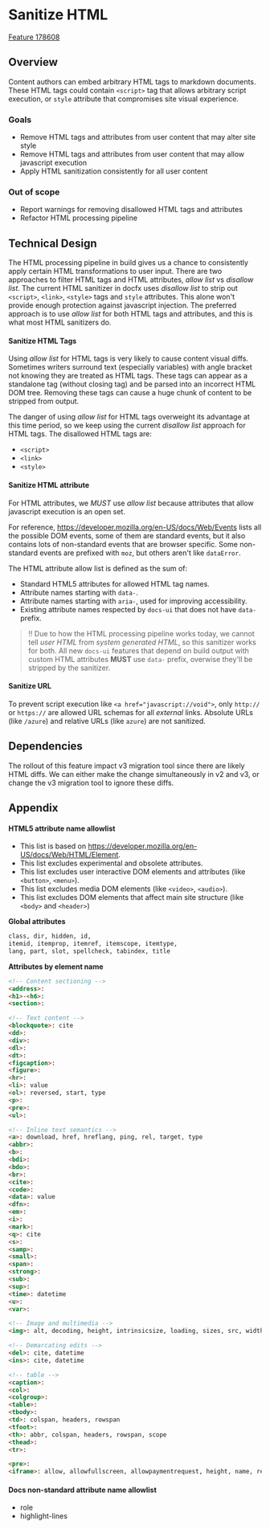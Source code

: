 # Sanitize HTML

[Feature 178608](https://dev.azure.com/ceapex/Engineering/_workitems/edit/178608/)

## Overview

Content authors can embed arbitrary HTML tags to markdown documents. These HTML tags could contain `<script>` tag that allows arbitrary script execution, or `style` attribute that compromises site visual experience.

### Goals

- Remove HTML tags and attributes from user content that may alter site style
- Remove HTML tags and attributes from user content that may allow javascript execution
- Apply HTML sanitization consistently for all user content

### Out of scope

- Report warnings for removing disallowed HTML tags and attributes
- Refactor HTML processing pipeline

## Technical Design

The HTML processing pipeline in build gives us a chance to consistently apply certain HTML transformations to user input. There are two approaches to filter HTML tags and HTML attributes, _allow list_ vs _disallow list_.
The current HTML sanitizer in docfx uses _disallow list_ to strip out `<script>`, `<link>`, `<style>` tags and `style` attributes. This alone won't provide enough protection against javascript injection. The preferred approach is to use _allow list_ for both HTML tags and attributes, and this is what most HTML sanitizers do. 

#### Sanitize HTML Tags

Using _allow list_ for HTML tags is very likely to cause content visual diffs. Sometimes writers surround text (especially variables) with angle bracket not knowing they are treated as HTML tags. These tags can appear as a standalone tag (without closing tag) and be parsed into an incorrect HTML DOM tree. Removing these tags can cause a huge chunk of content to be stripped from output.

The danger of using _allow list_ for HTML tags overweight its advantage at this time period, so we keep using the current _disallow list_ approach for HTML tags. The disallowed HTML tags are:

- `<script>`
- `<link>`
- `<style>`

#### Sanitize HTML attribute

For HTML attributes, we _MUST_ use _allow list_ because attributes that allow javascript execution is an open set.

For reference, https://developer.mozilla.org/en-US/docs/Web/Events lists all the possible DOM events, some of them are standard events, but it also contains lots of non-standard events that are browser specific. Some non-standard events are prefixed with `moz`, but others aren't like `dataError`.

The HTML attribute allow list is defined as the sum of:

- Standard HTML5 attributes for allowed HTML tag names.
- Attribute names starting with `data-`.
- Attribute names starting with `aria-`, used for improving accessibility.
- Existing attribute names respected by `docs-ui` that does not have `data-` prefix.

> ‼️ Due to how the HTML processing pipeline works today, we cannot tell _user HTML_ from _system generated HTML_, so this sanitizer works for both. 
All new `docs-ui` features that depend on build output with custom HTML attributes __MUST__ use `data-` prefix, overwise they'll be stripped by the sanitizer. 

#### Sanitize URL

To prevent script execution like `<a href="javascript://void">`, only `http://` or `https://` are allowed URL schemas for all _external_ links. Absolute URLs (like `/azure`) and relative URLs (like `azure`) are not sanitized.

## Dependencies

The rollout of this feature impact v3 migration tool since there are likely HTML diffs.
We can either make the change simultaneously in v2 and v3, or change the v3 migration tool to ignore these diffs.

## Appendix

#### HTML5 attribute name allowlist

- This list is based on https://developer.mozilla.org/en-US/docs/Web/HTML/Element.
- This list excludes experimental and obsolete attributes.
- This list excludes user interactive DOM elements and attributes (like `<button>`, `<menu>`).
- This list excludes media DOM elements (like `<video>`, `<audio>`).
- This list excludes DOM elements that affect main site structure (like `<body>` and `<header>`)

**Global attributes**

```html
class, dir, hidden, id,
itemid, itemprop, itemref, itemscope, itemtype,
lang, part, slot, spellcheck, tabindex, title
```

**Attributes by element name**

```html
<!-- Content sectioning -->
<address>: 
<h1>-<h6>: 
<section>:

<!-- Text content -->
<blockquote>: cite
<dd>:
<div>:
<dl>:
<dt>:
<figcaption>:
<figure>:
<hr>:
<li>: value
<ol>: reversed, start, type
<p>:
<pre>:
<ul>:

<!-- Inline text semantics -->
<a>: download, href, hreflang, ping, rel, target, type
<abbr>:
<b>:
<bdi>:
<bdo>:
<br>:
<cite>:
<code>:
<data>: value
<dfn>:
<em>:
<i>:
<mark>:
<q>: cite
<s>:
<samp>:
<small>:
<span>:
<strong>:
<sub>:
<sup>:
<time>: datetime
<u>:
<var>:

<!-- Image and multimedia -->
<img>: alt, decoding, height, intrinsicsize, loading, sizes, src, width

<!-- Demarcating edits -->
<del>: cite, datetime
<ins>: cite, datetime

<!-- table -->
<caption>:
<col>:
<colgroup>:
<table>:
<tbody>:
<td>: colspan, headers, rowspan
<tfoot>:
<th>: abbr, colspan, headers, rowspan, scope
<thead>:
<tr>:

<pre>:
<iframe>: allow, allowfullscreen, allowpaymentrequest, height, name, referrerpolicy, sandbox, src, srcdoc, width
```

#### Docs non-standard attribute name allowlist

- role
- highlight-lines
